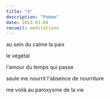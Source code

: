 ```yaml
---
title: "4"
description: "Poème"
date: 2013-01-04
recueil: meditations
---
```


au sein du calme
la paix

le végétal

l'amour du temps qui passe

seule me nourrit
l'absence de nourriture

me voilà au paroxysme
de la vie
